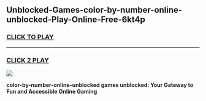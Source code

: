 
## Unblocked-Games-color-by-number-online-unblocked-Play-Online-Free-6kt4p
<h3>
<a href="https://premium76.site?title=color-by-number-online-unblocked&ref=26A">CLICK TO PLAY</a></h3>
<hr>

<h3>
<a href="https://premium76.site?title=color-by-number-online-unblocked&ref=26A">CLICK 2 PLAY</a>
  
</h3>

<a href="https://premium76.site?title=color-by-number-online-unblocked&ref=26A"><img src="https://clearcache.store/games.png"></a>


**color-by-number-online-unblocked games unblocked: Your Gateway to Fun and Accessible Online Gaming**
